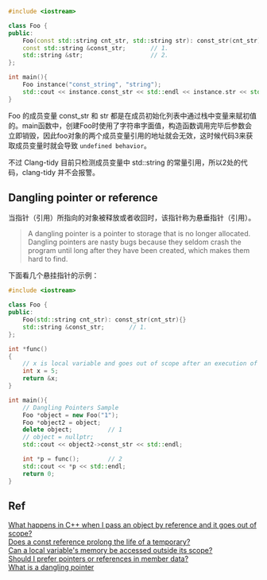 ```c++
#include <iostream>

class Foo {
public:
    Foo(const std::string cnt_str, std::string str): const_str(cnt_str), str(str) {}
    const std::string &const_str;       // 1.
    std::string &str;                   // 2.
};

int main(){
    Foo instance("const_string", "string");
    std::cout << instance.const_str << std::endl << instance.str << std::endl;      // 3
}
```

Foo 的成员变量 const_str 和 str 都是在成员初始化列表中通过栈中变量来赋初值的。main函数中，创建Foo时使用了字符串字面值，构造函数调用完毕后参数会立即销毁，因此foo对象的两个成员变量引用的地址就会无效，这时候代码3来获取成员变量时就会导致 `undefined behavior`。

不过 Clang-tidy 目前只检测成员变量中 std::string 的常量引用，所以2处的代码，clang-tidy 并不会报警。

## Dangling pointer or reference

当指针（引用）所指向的对象被释放或者收回时，该指针称为悬垂指针（引用）。

> A dangling pointer is a pointer to storage that is no longer allocated. Dangling pointers are nasty bugs because they seldom crash the program until long after they have been created, which makes them hard to find.

下面看几个悬挂指针的示例：

```c++
#include <iostream>

class Foo {
public:
    Foo(std::string cnt_str): const_str(cnt_str){}
    std::string &const_str;       // 1.
};

int *func()
{
    // x is local variable and goes out of scope after an execution of fun() is over.
    int x = 5;
    return &x;
}

int main(){
    // Dangling Pointers Sample
    Foo *object = new Foo("1");
    Foo *object2 = object;
    delete object;          // 1
    // object = nullptr;
    std::cout << object2->const_str << std::endl;

    int *p = func();        // 2
    std::cout << *p << std::endl;
    return 0;
}
```

## Ref

[What happens in C++ when I pass an object by reference and it goes out of scope?](https://stackoverflow.com/questions/7603833/what-happens-in-c-when-i-pass-an-object-by-reference-and-it-goes-out-of-scope)   
[Does a const reference prolong the life of a temporary?](https://stackoverflow.com/questions/2784262/does-a-const-reference-prolong-the-life-of-a-temporary)  
[Can a local variable's memory be accessed outside its scope?](https://stackoverflow.com/questions/6441218/can-a-local-variables-memory-be-accessed-outside-its-scope/6445794#6445794)  
[Should I prefer pointers or references in member data?](https://stackoverflow.com/questions/892133/should-i-prefer-pointers-or-references-in-member-data)  
[What is a dangling pointer](https://stackoverflow.com/questions/17997228/what-is-a-dangling-pointer)  


